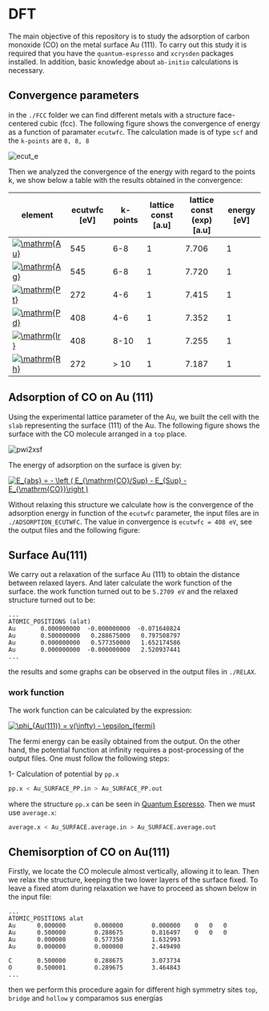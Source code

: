 # DFT

The main objective of this repository is to study the adsorption of carbon monoxide (CO) on the metal surface Au (111). To carry out this study it is required that you have the ```quantum-espresso``` and ```xcrysden``` packages installed. In addition, basic knowledge about ```ab-initio``` calculations is necessary.

## Convergence parameters
in the ```./FCC``` folder we can find different metals with a structure face-centered cubic (fcc). The following figure shows the convergence of energy as a function of paramater ```ecutwfc```. The calculation made is of type ```scf``` and the ```k-points``` are ```8, 8, 8```

![ecut_e](https://user-images.githubusercontent.com/37848611/41562372-bccedfec-7322-11e8-8679-c27af20f0aab.jpeg)



Then we analyzed the convergence of the energy with regard to the points k, we show below a table with the results obtained in the convergence:

element | ecutwfc [eV] |k-points| lattice const [a.u] | lattice const (exp)[a.u] | energy [eV]
--------|--------------|--------|---------------------|--------------------------|------------
<a href="https://www.codecogs.com/eqnedit.php?latex=\dpi{120}&space;\mathrm{Au}" target="_blank"><img src="https://latex.codecogs.com/gif.latex?\dpi{120}&space;\mathrm{Au}" title="\mathrm{Au}" /></a> |545|6-8|1|7.706|1
<a href="https://www.codecogs.com/eqnedit.php?latex=\dpi{120}&space;\mathrm{Ag}" target="_blank"><img src="https://latex.codecogs.com/gif.latex?\dpi{120}&space;\mathrm{Ag}" title="\mathrm{Ag}" /></a> |545|6-8|1|7.720|1
<a href="https://www.codecogs.com/eqnedit.php?latex=\dpi{120}&space;\mathrm{Pt}" target="_blank"><img src="https://latex.codecogs.com/gif.latex?\dpi{120}&space;\mathrm{Pt}" title="\mathrm{Pt}" /></a> |272|4-6|1|7.415|1
<a href="https://www.codecogs.com/eqnedit.php?latex=\dpi{120}&space;\mathrm{Pd}" target="_blank"><img src="https://latex.codecogs.com/gif.latex?\dpi{120}&space;\mathrm{Pd}" title="\mathrm{Pd}" /></a> |408|4-6|1|7.352|1
<a href="https://www.codecogs.com/eqnedit.php?latex=\dpi{120}&space;\mathrm{Ir}" target="_blank"><img src="https://latex.codecogs.com/gif.latex?\dpi{120}&space;\mathrm{Ir}" title="\mathrm{Ir}" /></a> |408|8-10|1|7.255|1
<a href="https://www.codecogs.com/eqnedit.php?latex=\dpi{120}&space;\mathrm{Rh}" target="_blank"><img src="https://latex.codecogs.com/gif.latex?\dpi{120}&space;\mathrm{Rh}" title="\mathrm{Rh}" /></a> |272|> 10|1|7.187|1

## Adsorption of CO on Au (111)
Using the experimental lattice parameter of the Au, we built the cell with the ```slab``` representing the surface (111) of the Au. The following figure shows the surface with the CO molecule arranged in a ```top``` place.

![pwi2xsf](https://user-images.githubusercontent.com/37848611/41565852-e2dc7850-732e-11e8-9d90-ea3cc75533eb.jpg)

The energy of adsorption on the surface is given by:

<a href="https://www.codecogs.com/eqnedit.php?latex=\dpi{120}&space;E_{abs}&space;=&space;-&space;\left&space;(&space;E_{\mathrm{CO}/Sup}&space;-&space;E_{Sup}&space;-&space;E_{\mathrm{CO}}\right&space;)" target="_blank"><img src="https://latex.codecogs.com/gif.latex?\dpi{120}&space;E_{abs}&space;=&space;-&space;\left&space;(&space;E_{\mathrm{CO}/Sup}&space;-&space;E_{Sup}&space;-&space;E_{\mathrm{CO}}\right&space;)" title="E_{abs} = - \left ( E_{\mathrm{CO}/Sup} - E_{Sup} - E_{\mathrm{CO}}\right )" /></a>

Without relaxing this structure we calculate how is the convergence of the adsorption energy in function of the ```ecutwfc``` parameter, the input files are in ```./ADSORPTION_ECUTWFC```. The value in convergence is ```ecutwfc = 408 eV```, see the output files and the following figure:

## Surface Au(111)
We carry out a relaxation of the surface Au (111) to obtain the distance between relaxed layers. And later calculate the work function of the surface. the work function turned out to be ```5.2709 eV``` and the relaxed structure turned out to be:

```text
...
ATOMIC_POSITIONS (alat)
Au       0.000000000  -0.000000000  -0.071640824
Au       0.500000000   0.288675000   0.797508797
Au       0.000000000   0.577350000   1.652174586
Au       0.000000000  -0.000000000   2.520937441
...
```
the results and some graphs can be observed in the output files in ```./RELAX```.
### work function
The work function can be calculated by the expression:

<a href="https://www.codecogs.com/eqnedit.php?latex=\dpi{120}&space;\phi_{Au(111)}&space;=&space;v(\infty)&space;-&space;\epsilon_{fermi}" target="_blank"><img src="https://latex.codecogs.com/gif.latex?\dpi{120}&space;\phi_{Au(111)}&space;=&space;v(\infty)&space;-&space;\epsilon_{fermi}" title="\phi_{Au(111)} = v(\infty) - \epsilon_{fermi}" /></a>

The fermi energy can be easily obtained from the output. On the other hand, the potential function at infinity requires a post-processing of the output files. One must follow the following steps:

1- Calculation of potential by ```pp.x```

```bash
pp.x < Au_SURFACE_PP.in > Au_SURFACE_PP.out
```

where the structure ```pp.x``` can be seen in [Quantum Espresso](https://www.quantum-espresso.org/). Then we must use ```average.x```:

```bash
average.x < Au_SURFACE.average.in > Au_SURFACE.average.out
```
## Chemisorption of CO on Au(111)
Firstly, we locate the CO molecule almost vertically, allowing it to lean. Then we relax the structure, keeping the two lower layers of the surface fixed. To leave a fixed atom during relaxation we have to proceed as shown below in the input file:

```text
...
ATOMIC_POSITIONS alat
Au      0.000000        0.000000        0.000000    0   0   0
Au      0.500000        0.288675        0.816497    0   0   0
Au      0.000000        0.577350        1.632993 
Au      0.000000        0.000000        2.449490
 
C       0.500000        0.288675        3.073734
O       0.500001        0.289675        3.464843
...
```
then we perform this procedure again for different high symmetry sites ```top```, ```bridge``` and ```hollow``` y comparamos sus energías
